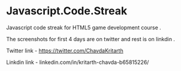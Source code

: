 # Javascript.Code.Streak
Javascript code streak for HTML5 game development course . 

The screenshots for first 4 days are on twitter and rest is on linkdin . 





Twitter link - https://twitter.com/ChavdaKritarth




Linkdin link - linkedin.com/in/kritarth-chavda-b65815226/
